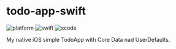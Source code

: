 # todo-app-swift

![platform](https://img.shields.io/badge/platform-iOS-green.svg)
![swift](https://img.shields.io/badge/swift-5.2-orange.svg)
![xcode](https://img.shields.io/badge/xcode-11.4.1-blue.svg)

My native iOS simple TodoApp with Core Data nad UserDefaults.
